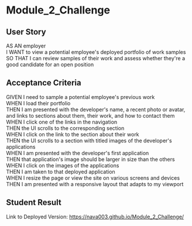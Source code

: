 # Module_2_Challenge

## User Story
AS AN employer\
I WANT to view a potential employee's deployed portfolio of work samples\
SO THAT I can review samples of their work and assess whether they're a good candidate for an open position

## Acceptance Criteria
GIVEN I need to sample a potential employee's previous work\
WHEN I load their portfolio\
THEN I am presented with the developer's name, a recent photo or avatar, and links to sections about them, their work, and how to contact them\
WHEN I click one of the links in the navigation\
THEN the UI scrolls to the corresponding section\
WHEN I click on the link to the section about their work\
THEN the UI scrolls to a section with titled images of the developer's applications\
WHEN I am presented with the developer's first application\
THEN that application's image should be larger in size than the others\
WHEN I click on the images of the applications\
THEN I am taken to that deployed application\
WHEN I resize the page or view the site on various screens and devices\
THEN I am presented with a responsive layout that adapts to my viewport

## Student Result
Link to Deployed Version: https://nava003.github.io/Module_2_Challenge/
